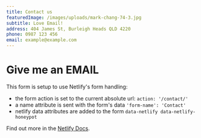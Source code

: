 ```yaml
---
title: Contact us
featuredImage: /images/uploads/mark-chang-74-3.jpg
subtitle: Love Email!
address: 404 James St, Burleigh Heads QLD 4220
phone: 0987 123 456
email: example@example.com
---
```

# Give me an EMAIL

This form is setup to use Netlify's form handling:

* the form action is set to the current absolute url: `action: '/contact/'`
* a name attribute is sent with the form's data `'form-name': 'Contact'`
* netlify data attributes are added to the form `data-netlify data-netlify-honeypot`

Find out more in the [Netlify Docs](https://www.netlify.com/docs/form-handling/).